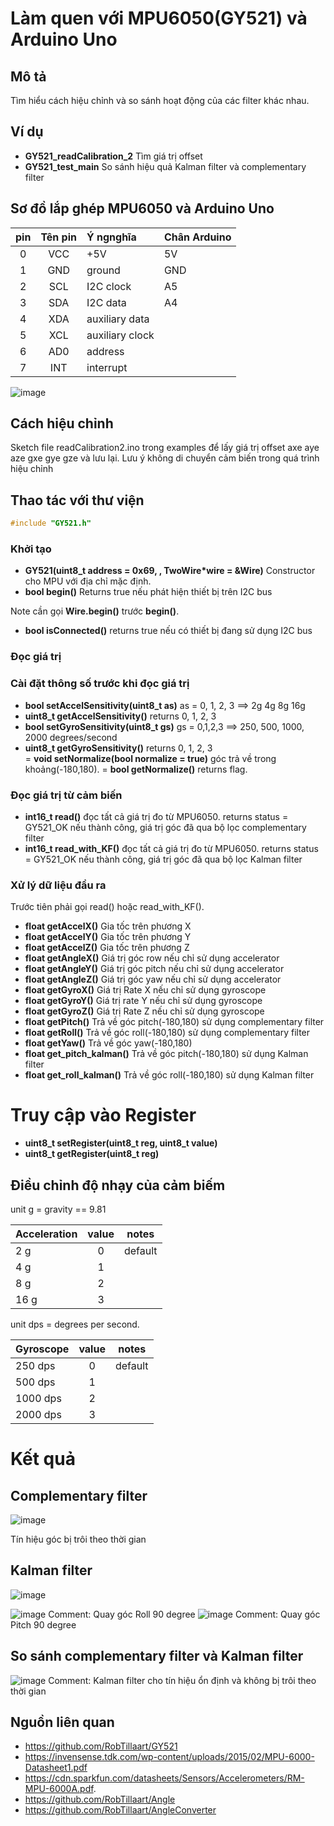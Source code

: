 
# Làm quen với MPU6050(GY521) và Arduino Uno

## Mô tả
Tìm hiểu cách hiệu chỉnh và so sánh hoạt động của các filter khác nhau. 

## Ví dụ

- **GY521_readCalibration_2**  Tìm giá trị offset
- **GY521_test_main** So sánh hiệu quả Kalman filter và complementary filter

## Sơ đồ lắp ghép MPU6050 và Arduino Uno

|  pin  |  Tên pin  |  Ý ngnghĩa        | Chân Arduino |
|:-----:|:---------:|:------------------|--------------|
|   0   |    VCC    |  +5V              |     5V       |
|   1   |    GND    |  ground           |     GND      |
|   2   |    SCL    |  I2C clock        |     A5       |
|   3   |    SDA    |  I2C data         |     A4       |
|   4   |    XDA    |  auxiliary data   |              |
|   5   |    XCL    |  auxiliary clock  |              |
|   6   |    AD0    |  address          |              |
|   7   |    INT    |  interrupt        |              |

![image](https://github.com/thexuanphuc/GY_521_Arduino_uno_huongdan/assets/120028673/cb7cfc91-209f-4732-ab36-cfe7c4a1dbc9)

## Cách hiệu chỉnh

Sketch file readCalibration2.ino trong examples để lấy giá trị offset axe aye aze gxe gye gze và lưu lại. Lưu ý không di chuyển cảm biến trong quá trình hiệu chỉnh

## Thao tác với thư viện

```cpp
#include "GY521.h"
```
### Khởi tạo

- **GY521(uint8_t address = 0x69, , TwoWire*wire = &Wire)** Constructor cho MPU với địa chỉ mặc định. 
- **bool begin()** Returns true nếu phát hiện thiết bị trên I2C bus
  
Note cần gọi **Wire.begin()** trước **begin()**.
- **bool isConnected()** returns true nếu có thiết bị đang sử dụng I2C bus

### Đọc giá trị

### Cài đặt thông số trước khi đọc giá trị

- **bool setAccelSensitivity(uint8_t as)** as = 0, 1, 2, 3 ==> 2g 4g 8g 16g
- **uint8_t getAccelSensitivity()** returns 0, 1, 2, 3
- **bool setGyroSensitivity(uint8_t gs)** gs = 0,1,2,3  ==>  250, 500, 1000, 2000 degrees/second
- **uint8_t getGyroSensitivity()** returns 0, 1, 2, 3  
= **void setNormalize(bool normalize = true)** góc trả về trong khoảng(-180,180).
= **bool getNormalize()** returns flag.


### Đọc giá trị từ cảm biến

- **int16_t read()** đọc tất cả giá trị đo từ MPU6050.
returns status = GY521_OK nếu thành công, giá trị góc đã qua bộ lọc complementary filter
- **int16_t read_with_KF()** đọc tất cả giá trị đo từ MPU6050.
returns status = GY521_OK nếu thành công, giá trị góc đã qua bộ lọc Kalman filter

### Xử lý dữ liệu đầu ra

Trước tiên phải gọi read() hoặc read_with_KF().

- **float getAccelX()** Gia tốc trên phương X
- **float getAccelY()** Gia tốc trên phương Y
- **float getAccelZ()** Gia tốc trên phương Z
- **float getAngleX()** Giá trị góc row nếu chỉ sử dụng accelerator
- **float getAngleY()** Giá trị góc pitch nếu chỉ sử dụng accelerator
- **float getAngleZ()** Giá trị góc yaw nếu chỉ sử dụng accelerator
- **float getGyroX()** Giá trị Rate X nếu chỉ sử dụng gyroscope
- **float getGyroY()** Giá trị rate Y nếu chỉ sử dụng gyroscope
- **float getGyroZ()** Giá trị Rate Z nếu chỉ sử dụng gyroscope
- **float getPitch()** Trả về góc pitch(-180,180) sử dụng complementary filter
- **float getRoll()** Trả về góc roll(-180,180) sử dụng complementary filter
- **float getYaw()** Trả về góc yaw(-180,180) 
- **float get_pitch_kalman()** Trả về góc pitch(-180,180) sử dụng Kalman filter
- **float get_roll_kalman()** Trả về góc roll(-180,180) sử dụng Kalman filter


# Truy cập vào Register

- **uint8_t setRegister(uint8_t reg, uint8_t value)**
- **uint8_t getRegister(uint8_t reg)**

## Điều chỉnh độ nhạy của cảm biếm

unit g = gravity == 9.81

| Acceleration  |  value  |  notes  |
|:--------------|:-------:|:-------:|
|      2 g      |    0    |  default
|      4 g      |    1    |
|      8 g      |    2    |
|     16 g      |    3    |

unit dps = degrees per second.

|  Gyroscope    |  value  |  notes  |
|:--------------|:-------:|:-------:|
|   250 dps     |    0    |  default
|   500 dps     |    1    |
|  1000 dps     |    2    |
|  2000 dps     |    3    |

# Kết quả
## Complementary filter
![image](https://github.com/thexuanphuc/GY_521_Arduino_uno_huongdan/assets/120028673/46825858-a496-4470-bc81-906fa2017231)

Tín hiệu góc bị trôi theo thời gian
## Kalman filter 
![image](https://github.com/thexuanphuc/GY_521_Arduino_uno_huongdan/assets/120028673/7ce004bf-76fe-4ec7-a0d0-be08da77be9f)
<!--Comment: Sai số ở trạng thái nghỉ khoảng 0.1 -->
![image](https://github.com/thexuanphuc/GY_521_Arduino_uno_huongdan/assets/120028673/09e5ffc3-7217-42fc-b23d-41582639aecf)
Comment: Quay góc Roll 90 degree
![image](https://github.com/thexuanphuc/GY_521_Arduino_uno_huongdan/assets/120028673/4be2fc10-3fb4-4b0b-a15a-8eec6398301f)
Comment: Quay góc Pitch 90 degree 
## So sánh complementary filter và Kalman filter
![image](https://github.com/thexuanphuc/GY_521_Arduino_uno_huongdan/assets/120028673/37e03c8f-a321-4542-bd0e-707e0935a692)
Comment: Kalman filter cho tín hiệu ổn định và không bị trôi theo thời gian

## Nguồn liên quan
  + https://github.com/RobTillaart/GY521
  + https://invensense.tdk.com/wp-content/uploads/2015/02/MPU-6000-Datasheet1.pdf
  + https://cdn.sparkfun.com/datasheets/Sensors/Accelerometers/RM-MPU-6000A.pdf.
  + https://github.com/RobTillaart/Angle
  + https://github.com/RobTillaart/AngleConverter
